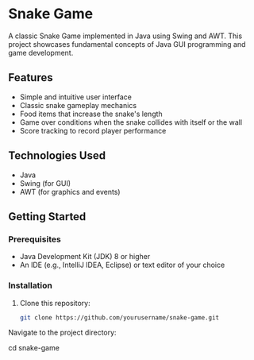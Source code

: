 # Snake Game

A classic Snake Game implemented in Java using Swing and AWT. This project showcases fundamental concepts of Java GUI programming and game development.

## Features

- Simple and intuitive user interface
- Classic snake gameplay mechanics
- Food items that increase the snake's length
- Game over conditions when the snake collides with itself or the wall
- Score tracking to record player performance

## Technologies Used

- Java
- Swing (for GUI)
- AWT (for graphics and events)

## Getting Started

### Prerequisites

- Java Development Kit (JDK) 8 or higher
- An IDE (e.g., IntelliJ IDEA, Eclipse) or text editor of your choice

### Installation

1. Clone this repository:
   ```bash
   git clone https://github.com/yourusername/snake-game.git
   
Navigate to the project directory:

cd snake-game
